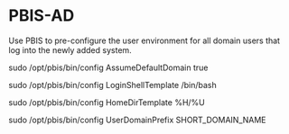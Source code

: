 # PBIS-AD

Use PBIS to pre-configure the user environment for all domain users that log into the newly added system.

sudo /opt/pbis/bin/config AssumeDefaultDomain true

sudo /opt/pbis/bin/config LoginShellTemplate /bin/bash

sudo /opt/pbis/bin/config HomeDirTemplate %H/%U

sudo /opt/pbis/bin/config UserDomainPrefix SHORT_DOMAIN_NAME